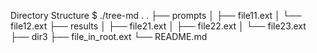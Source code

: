 Directory Structure
$ ./tree-md .
.
├── prompts
│   ├── file11.ext
│   └── file12.ext
├── results
│   ├── file21.ext
│   ├── file22.ext
│   └── file23.ext
├── dir3
├── file_in_root.ext
└── README.md
